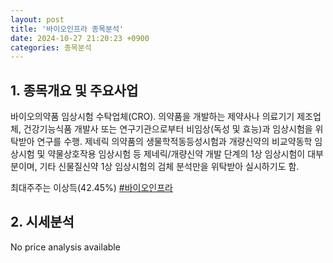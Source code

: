```yaml
---
layout: post
title: '바이오인프라 종목분석'
date: 2024-10-27 21:20:23 +0900
categories: 종목분석
---
```


## 1. 종목개요 및 주요사업

바이오의약품 임상시험 수탁업체(CRO). 의약품을 개발하는 제약사나 의료기기 제조업체, 건강기능식품 개발사 또는 연구기관으로부터 비임상(독성 및 효능)과 임상시험을 위탁받아 연구를 수행. 제네릭 의약품의 생물학적동등성시험과 개량신약의 비교약동학 임상시험 및 약물상호작용 임상시험 등 제네릭/개량신약 개발 단계의 1상 임상시험이 대부분이며, 기타 신물질신약 1상 임상시험의 검체 분석만을 위탁받아 실시하기도 함.

최대주주는 이상득(42.45%)
[#바이오인프라](#)

## 2. 시세분석

No price analysis available

